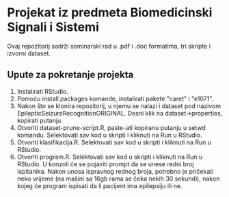 # Projekat iz predmeta Biomedicinski Signali i Sistemi
Ovaj repozitorij sadrži seminarski rad u .pdf i .doc formatima, tri skripte i izvorni dataset. 

## Upute za pokretanje projekta
1. Instalirati RStudio.
2. Pomoću install.packages komande, instalirati pakete "caret" i "e1071".
3. Nakon što se klonira repozitorij, u njemu se nalazi i dataset pod nazivom EpilepticSeizureRecognitionORIGINAL. Desni klik na dataset->properties, kopirati putanju.
4. Otvoriti dataset-prune-script.R, paste-ati kopiranu putanju u setwd komandu. Selektovati sav kod u skripti i kliknuti na Run u RStudio.
5. Otvoriti klasifikacija.R. Selektovati sav kod u skripti i kliknuti na Run u RStudio.
6. Otvoriti program.R. Selektovati sav kod u skripti i kliknuti na Run u RStudio. U konzoli će se pojaviti prompt da se unese redni broj ispitanika. Nakon unosa ispravnog rednog broja, potrebno je pričekati neko vrijeme (na mašini sa 16gb rama se čeka nekih 30 sekundi), nakon kojeg će program ispisati da li pacijent ima epilepsiju ili ne.
